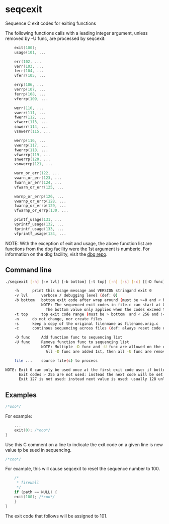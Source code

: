 # seqcexit
Sequence C exit codes for exiting functions

The following functions calls with a leading integer argument, unless removed by -U func, are processed by seqcexit:

```c
	exit(100);
	usage(101, ...

	err(102, ...
	verr(103, ...
	ferr(104, ...
	vferr(105, ...

	errp(106, ...
	verrp(107, ...
	ferrp(108, ...
	vferrp(109, ...

	werr(110, ...
	vwerr(111, ...
	fwerr(112, ...
	vfwerr(113, ...
	snwerr(114, ...
	vsnwerr(115, ...

	werrp(116, ...
	vwerrp(117, ...
	fwerrp(118, ...
	vfwerrp(119, ...
	snwerrp(120, ...
	vsnwerrp(121, ...

	warn_or_err(122, ...
	vwarn_or_err(123, ...
	fwarn_or_err(124, ...
	vfwarn_or_err(125, ...

	warnp_or_errp(126, ...
	vwarnp_or_errp(128, ...
	fwarnp_or_errp(129, ...
	vfwarnp_or_errp(130, ...

	printf_usage(131, ...
	vprintf_usage(132, ...
	fprintf_usage(133, ...
	vfprintf_usage(134, ...
```

NOTE: With the exception of exit and usage, the above function list are functions
      from the dbg facility were the 1st argument is numberic.  For information on
      the dbg facility, visit the [dbg repo](https://github.com/lcn2/dbg).

## Command line

```sh
./seqcexit [-h] [-v lvl] [-b bottom] [-t top] [-n] [-s] [-c] [[-D func] ...] [[-U func] ...] file [file ...]

	-h		print this usage message and VERSION stringand exit 0
	-v lvl		verbose / debugging level (def: 0)
	-b bottom	bottom exit code after wrap around (must be >=0 and < bottom and != 127) (def: 10)
			    NOTE: The sequenced exit codes in file.c can start at 0.
				  The bottom value only applies when the codes exceed top and need to wrap around.
	-t top		top exit code range (must be > bottom  and < 256 and != 127) (def: 249)
	-n		do not change, nor create files
	-s		keep a copy of the original filenmame as filename.orig.c
	-c		continous sequencing across files (def: always reset code on a new file)

	-D func		Add function func to sequencing list
	-U func		Remove function func to sequencing list
			    NOTE: Multiple -D func and -U func are allowed on the command line.
				  All -D func are added 1st, then all -U func are removed 2nd.

	file ...	source file(s) to process

NOTE: Exit 0 can only be used once at the first exit code use: if bottom == 0.
      Exit codes > 255 are not used: instead the next code will be set to bottom, or set to 1 if bottom == 0.
      Exit 127 is not used: instead next value is used: usually 128 unless top == 128 in which case bottom is used.
```

## Examples

```c
/*ooo*/
```

For example:

```c
    ...
    exit(0); /*ooo*/
}
```

Use this C comment on a line to indicate the exit code on a given line is
new value tp be sued in sequencing.

```c
/*coo*/
```

For example, this will cause seqcexit to reset the sequence number to 100.

```c
    /*
     * firewall
     */
    if (path == NULL) {
	exit(100); /*coo*/
    }
}
```

The exit code that follows will be assigned to 101.
